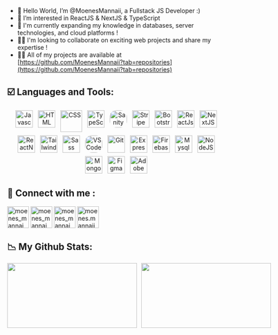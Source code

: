 <!-- ![](https://visitor-badge.laobi.icu/badge?page_id=MoenesMannaii.MoenesMannaii) -->

- 👋 Hello World, I’m @MoenesMannaii, a Fullstack JS Developer :)
- 👀 I’m interested in ReactJS & NextJS & TypeScript
- 🌱 I'm currently expanding my knowledge in databases, server technologies, and cloud platforms !
- 🕵️‍♂️ I'm looking to collaborate on exciting web projects and share my expertise !
- 👨‍💻 All of my projects are available at [https://github.com/MoenesMannaii?tab=repositories](https://github.com/MoenesMannaii?tab=repositories)

## ☑️ Languages and Tools:
<p align="center">
<img src="https://upload.wikimedia.org/wikipedia/commons/6/6a/JavaScript-logo.png" alt="Javascript" title="Javascript" height="40" style="vertical-align:top; margin:4px">
<img src="https://cdn-icons-png.flaticon.com/512/732/732212.png" alt="HTML" title="HTML" height="40" style="vertical-align:top; margin:4px">
<img src="https://imgs.search.brave.com/lV43XijqCcOIf8S72xipUZS3OJGx_YX_NGNOpBoXKH4/rs:fit:860:0:0:0/g:ce/aHR0cHM6Ly9jZG4u/ZnJlZWJpZXN1cHBs/eS5jb20vbG9nb3Mv/bGFyZ2UvMngvY3Nz/My1sb2dvLXBuZy10/cmFuc3BhcmVudC5w/bmc" alt="CSS" title="CSS" height="50" style="vertical-align:top; margin:4px">
<img src="https://imgs.search.brave.com/bkeUpGJTRCwo0ehA6bJmea8dNBrFoRjphnWY5-yIVIA/rs:fit:860:0:0:0/g:ce/aHR0cHM6Ly9pbWFn/ZXMuc2Vla2xvZ28u/Y29tL2xvZ28tcG5n/LzUyLzIvdHlwZXNj/cmlwdC1sb2dvLXBu/Z19zZWVrbG9nby01/MjY3MzAucG5n" alt="TypeScript" title="TypeScript" height="40" style="vertical-align:top; margin:4px">
<img src="https://imgs.search.brave.com/viI8RJTXl4fQ-OqYgrONzl0VntU9V2CMcUqgY7ReMaQ/rs:fit:860:0:0:0/g:ce/aHR0cHM6Ly9tZWRp/YTIuZGV2LnRvL2R5/bmFtaWMvaW1hZ2Uv/d2lkdGg9ODAwLGhl/aWdodD0sZml0PXNj/YWxlLWRvd24sZ3Jh/dml0eT1hdXRvLGZv/cm1hdD1hdXRvL2h0/dHBzOi8vZGV2LXRv/LXVwbG9hZHMuczMu/YW1hem9uYXdzLmNv/bS91cGxvYWRzL2Fy/dGljbGVzL2ZiZjFs/anEwdGF6bThkdzYw/ZnNtLnBuZw" alt="Sanity CMS" title="Sanity CMS" height="40" style="vertical-align:top; margin:4px; border-radius:15px;">
<img src="https://imgs.search.brave.com/6pckGngRioLva27pJ4teQyY8gZnfF0XbZ67-FSI5WdU/rs:fit:860:0:0:0/g:ce/aHR0cHM6Ly9sb2dv/cy13b3JsZC5uZXQv/d3AtY29udGVudC91/cGxvYWRzLzIwMjEv/MDMvU3RyaXBlLVN5/bWJvbC03MDB4Mzk0/LnBuZw" alt="Stripe" title="Stripe" height="40" style="vertical-align:top; margin:4px">
<img src="https://upload.wikimedia.org/wikipedia/commons/thumb/b/b2/Bootstrap_logo.svg/1200px-Bootstrap_logo.svg.png" alt="Bootstrap" title="Bootstrap" height="40" style="vertical-align:top; margin:4px">
<img src="https://upload.wikimedia.org/wikipedia/commons/thumb/a/a7/React-icon.svg/2300px-React-icon.svg.png" alt="ReactJs" title="ReactJs" height="40" style="vertical-align:top; margin:4px">
<img src="https://www.datocms-assets.com/75941/1657707878-nextjs_logo.png" alt="NextJS" title="NextJS" height="40" style="vertical-align:top; margin:4px">
<img src="https://cdn.jsdelivr.net/gh/kristerkari/react-native-svg-transformer/images/react-native-logo.png" alt="ReactNative" title="ReactNative" height="40" style="vertical-align:top; margin:4px">
<img src="https://upload.wikimedia.org/wikipedia/commons/thumb/d/d5/Tailwind_CSS_Logo.svg/2048px-Tailwind_CSS_Logo.svg.png" alt="TailwindCss" title="TailwindCss" height="40" style="vertical-align:top; margin:4px">
<img src="https://upload.wikimedia.org/wikipedia/commons/thumb/9/96/Sass_Logo_Color.svg/1280px-Sass_Logo_Color.svg.png" alt="Sass" title="Sass" height="40" style="vertical-align:top; margin:4px">
<img src="https://upload.wikimedia.org/wikipedia/commons/thumb/9/9a/Visual_Studio_Code_1.35_icon.svg/2048px-Visual_Studio_Code_1.35_icon.svg.png" alt="VS Code" title="VS Code" height="40" style="vertical-align:top; margin:4px; border-radius:15px;">
<img src="https://git-scm.com/images/logos/downloads/Git-Icon-1788C.png" alt="Git" title="Git" height="40" style="vertical-align:top; margin:4px">
<img src="https://i0.wp.com/iotbyhvm.ooo/wp-content/uploads/2019/01/expressjs.png?fit=872%2C472&ssl=1" alt="ExpressJS" title="ExpressJS" height="40" style="vertical-align:top; margin:4px">
<img src="https://cdn4.iconfinder.com/data/icons/google-i-o-2016/512/google_firebase-2-512.png" alt="Firebase" title="Firebase" height="40" style="vertical-align:top; margin:4px">
<img src="https://cdn4.iconfinder.com/data/icons/logos-3/181/MySQL-512.png" alt="Mysql" title="Mysql" height="40" style="vertical-align:top; margin:4px">
<img src="https://freepngimg.com/save/71302-express.js-chrome-javascript-system-node.js-v8-runtime/1843x1129" alt="NodeJS" title="NodeJS" height="40" style="vertical-align:top; margin:4px">
<img src="https://cdn.icon-icons.com/icons2/2415/PNG/512/mongodb_original_logo_icon_146424.png" alt="MongoDB" title="mongoDB" height="40" style="vertical-align:top; margin:4px">
<img src="https://cdn-icons-png.flaticon.com/512/5968/5968705.png" alt="Figma" title="Figma" height="40" style="vertical-align:top; margin:4px">
<img src="https://download.logo.wine/logo/Adobe_XD/Adobe_XD-Logo.wine.png" alt="Adobe Xd" title="Adobe Xd" height="40" style="vertical-align:top; margin:4px">
</p>

## 🔗 Connect with me :
<p align="left">
<a href="https://moenesmannai.netlify.app/" target="blank"><img align="center" src="https://imgs.search.brave.com/l9xb5nKiNboyI5VfWWUuJkw1wD27cBu91Sse74x0bvk/rs:fit:860:0:0:0/g:ce/aHR0cHM6Ly93d3cu/ZnJlZXBuZ2xvZ29z/LmNvbS91cGxvYWRz/L2xvZ28td2Vic2l0/ZS1wbmcvbG9nby13/ZWJzaXRlLXdlYnNp/dGUtaWNvbi13aXRo/LXBuZy1hbmQtdmVj/dG9yLWZvcm1hdC1m/b3ItdW5saW1pdGVk/LTIyLnBuZw" alt="moenes_mannai" height="50" width="50" /></a>
<a href="https://www.linkedin.com/in/moenesmannai/" target="blank"><img align="center" src="https://imgs.search.brave.com/ojRJ0kk7TNyTZHKiXNvOd7J4FdUaDTUMIOVzDEtWvOU/rs:fit:860:0:0:0/g:ce/aHR0cHM6Ly93d3cu/cGFnZXRyYWZmaWMu/Y29tL2Jsb2cvd3At/Y29udGVudC91cGxv/YWRzLzIwMjIvMDkv/bGlua2VkaW4tYmx1/ZS1pY29uLnBuZw" alt="moenes_mannai" height="50" width="50" /></a>
<a href="https://www.upwork.com/freelancers/~01d8887ce78def0f76" target="blank"><img align="center" src="https://imgs.search.brave.com/XMonLE_cWGBlchL3T-yGOeBi2o-mgrkLKh9_e71FZqI/rs:fit:860:0:0:0/g:ce/aHR0cHM6Ly9pbWFn/ZXMuc2Vla2xvZ28u/Y29tL2xvZ28tcG5n/LzQyLzIvdXB3b3Jr/LWxvZ28tcG5nX3Nl/ZWtsb2dvLTQyNTgz/Mi5wbmc" alt="moenes_mannai" height="50" width="50"" /></a>
<a href="https://www.instagram.com/moenes.man" target="blank"><img align="center" src="https://raw.githubusercontent.com/rahuldkjain/github-profile-readme-generator/master/src/images/icons/Social/instagram.svg" alt="moenes.mannaii" height="50" width="50" /></a>
</p>

## 📉 My Github Stats:

<div style="display: flex; gap: 10px; align-items: center;">
  <img src="https://github-readme-stats.vercel.app/api/top-langs/?username=MoenesMannaii&theme=shadow_dark" style="width: 300px; height: 150px; object-fit: contain;" />
  <a href="https://git.io/streak-stats">
    <img src="https://streak-stats.demolab.com/?user=MoenesMannaii" style="width: 300px; height: 150px; object-fit: contain;" />
  </a>
</div>


